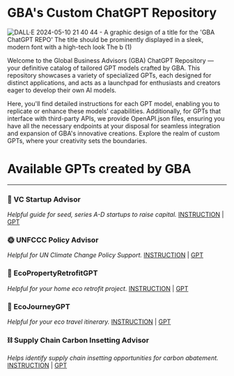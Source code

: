 # GBA's Custom ChatGPT Repository


![DALL·E 2024-05-10 21 40 44 - A graphic design of a title for the 'GBA ChatGPT REPO'  The title should be prominently displayed in a sleek, modern font with a high-tech look  The b (1)](https://github.com/globalbusinessadvisors/gpts/assets/127058086/9bce2b8f-3651-4296-8a95-2eb75510dcd5)


Welcome to the Global Business Advisors (GBA) ChatGPT Repository — your definitive catalog of tailored GPT models crafted by GBA. This repository showcases a variety of specialized GPTs, each designed for distinct applications, and acts as a launchpad for enthusiasts and creators eager to develop their own AI models.

Here, you'll find detailed instructions for each GPT model, enabling you to replicate or enhance these models' capabilities. Additionally, for GPTs that interface with third-party APIs, we provide OpenAPI.json files, ensuring you have all the necessary endpoints at your disposal for seamless integration and expansion of GBA's innovative creations. Explore the realm of custom GPTs, where your creativity sets the boundaries.

# Available GPTs created by GBA
--------------------------------------------------------------------------------------------------------------------------------------------------------------------------------

### 💸 VC Startup Advisor
*Helpful guide for seed, series A-D startups to raise capital.*
[INSTRUCTION](https://github.com/globalbusinessadvisors/gpts/blob/db55b4d5100437bdfee338782567900355ced866/instructions/VC%20Startup%20Advisor.txt) | [GPT](https://chatgpt.com/g/g-kRapN6fhm-vc-startup-advisor)


### 🌞 UNFCCC Policy Advisor
*Helpful for UN Climate Change Policy Support.*
[INSTRUCTION](https://github.com/globalbusinessadvisors/gpts/blob/1ccd5315dbf81fe3caa09a50fc9879c04278baab/instructions/UNFCCC%20Policy%20Advisor) | [GPT](https://chatgpt.com/g/g-1x8f70730-unfccc-policy-advisor)


### 🏡 EcoPropertyRetrofitGPT
*Helpful for your home eco retrofit project.*
[INSTRUCTION](https://github.com/globalbusinessadvisors/gpts/blob/d3c8b932601d98564c18fe2b0c18081bc0616026/instructions) | [GPT](https://chatgpt.com/g/g-P7bjFKWUv-ecopropertyretrofitgpt)


### 🧳 EcoJourneyGPT
*Helpful for your eco travel itinerary.*
[INSTRUCTION](https://github.com/globalbusinessadvisors/gpts/blob/1236aaec86fba9a966b3e6967f71ee7a5d2e8794/instructions/EcoJourneyGPT) | [GPT](https://chatgpt.com/g/g-oUq2pQF51-ecojourneygpt)


### ⛓️ Supply Chain Carbon Insetting Advisor
*Helps identify supply chain insetting opportunities for carbon abatement.*
[INSTRUCTION](https://github.com/globalbusinessadvisors/gpts/blob/b47ca7bcfb8d608f1c1014eeeced4232a8b4e081/instructions/Supply%20Chain%20Carbon%20Insetting%20Advisor) | [GPT](https://chatgpt.com/g/g-tT4SvPddE-supply-chain-carbon-insetting-advisor)
